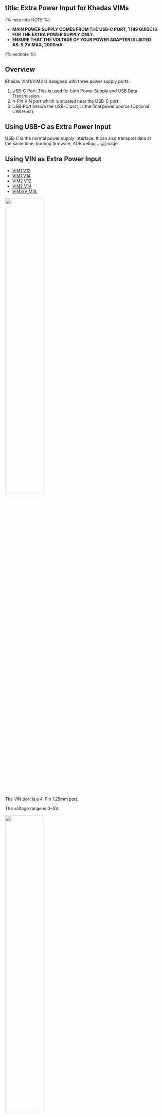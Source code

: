 title: Extra Power Input for Khadas VIMs
---

{% note info NOTE %}

* **MAIN POWER SUPPLY COMES FROM THE USB-C PORT, THIS GUIDE IS FOR THE EXTRA POWER SUPPLY ONLY.**
* **ENSURE THAT THE VOLTAGE OF YOUR POWER ADAPTER IS LISTED AS: 5.2V MAX, 2000mA.**

{% endnote %}

## Overview
Khadas VIM1/VIM2 is designed with three power supply ports:

1. USB-C Port: This is used for both Power Supply and USB Data Transmission.
2. 4-Pin VIN port which is situated near the USB-C port.
3. USB-Port beside the USB-C port, is the final power source (Optional USB Host).

## Using USB-C as Extra Power Input
USB-C is the normal power supply interface. It can also transport data at the same time; burning firmware, ADB debug...
![image](/linux/images/vim1/usbc_extra_power.png)

## Using VIN as Extra Power Input

<ul class="nav nav-tabs" id="myTab" role="tablist">
  <li class="nav-item" role="presentation">
    <a class="nav-link active" id="vim1v12-tab" data-toggle="tab" href="#vim1v12" role="tab" aria-controls="vim1v12" aria-selected="true">VIM1 V12</a>
  </li>
  <li class="nav-item" role="presentation">
    <a class="nav-link" id="vim1v14-tab" data-toggle="tab" href="#vim1v14" role="tab" aria-controls="vim1v14" aria-selected="false">VIM1 V14</a>
  </li>
  <li class="nav-item" role="presentation">
    <a class="nav-link" id="vim2v12-tab" data-toggle="tab" href="#vim2v12" role="tab" aria-controls="vim2v12" aria-selected="false">VIM2 V12</a>
  </li>
  <li class="nav-item" role="presentation">
    <a class="nav-link" id="vim2v14-tab" data-toggle="tab" href="#vim2v14" role="tab" aria-controls="vim2v14" aria-selected="false">VIM2 V14</a>
  </li>
  <li class="nav-item" role="presentation">
    <a class="nav-link" id="vim3-tab" data-toggle="tab" href="#vim3" role="tab" aria-controls="vim3" aria-selected="false">VIM3/VIM3L</a>
  </li>
</ul>
<div class="tab-content" id="myTabContent">
<div class="tab-pane fade show active" id="vim1v12" role="tabpanel" aria-labelledby="vim1v12-tab">

<img src="/linux/images/vim1/vim1v12-vin_extra_power.png" width="50%" height="50%" >

The VIN port is a 4-Pin 1.25mm port.

The voltage range is 0~5V.

</div>
<div class="tab-pane fade" id="vim1v14" role="tabpanel" aria-labelledby="vim1v14-tab">

<img src="/linux/images/vim1/vim1v14-vin_extra_power.jpg" width="50%" height="50%" >

The VIN port is a 4-Pin 1.2mm port.

The one marked with a triangle is Pin 1. Pin 1 and Pin 2 are positive, Pin3 and Pin 4 are negative

The voltage range is 0~5V.

</div>
<div class="tab-pane fade" id="vim2v12" role="tabpanel" aria-labelledby="vim2v12-tab">

<img src="/linux/images/vim2/vim2v12-vin_extra_power.jpg" width="50%" height="50%" >

The voltage range is 0~5V.

</div>
<div class="tab-pane fade" id="vim2v14" role="tabpanel" aria-labelledby="vim2v14-tab">

<img src="/linux/images/vim2/vim2v14-vin_extra_power.jpg" width="50%" height="50%" >

The voltage range is 0~5V.

</div>
<div class="tab-pane fade" id="vim3" role="tabpanel" aria-labelledby="vim3-tab">

<img src="/linux/images/vim3/vim3-vin_extra_power.jpg" width="50%" height="50%" >

The VIN port is a 4-Pin 1.2mm port.

The one marked with a triangle is Pin 1. Pin 1 and Pin 2 are positive, Pin3 and Pin 4 are negative

The voltage range is 0~20V.

</div>
</div>                                                                                                                                                

{% note info Tips %}

We don't have a VIN cable for sale, you'll need to DIY one by yourself.

{% endnote %}

## See Also
* [Interfaces Description](/linux/vim1/Hardware#VIM1-Interfaces)
